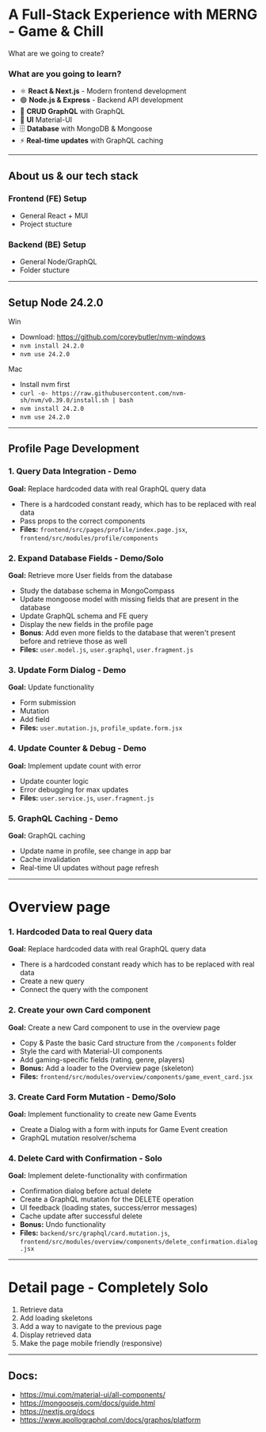 # A Full-Stack Experience with MERNG - Game & Chill
What are we going to create?

### What are you going to learn?
- ⚛️ **React & Next.js** - Modern frontend development
- 🟢 **Node.js & Express** - Backend API development
- 🔄 **CRUD GraphQL** with GraphQL
- 🎨 **UI** Material-UI
- 🗄️ **Database** with MongoDB & Mongoose
- ⚡ **Real-time updates** with GraphQL caching

--- --- --- --- --- ---

## About us & our tech stack
### Frontend (FE) Setup
- General React + MUI
- Project stucture

### Backend (BE) Setup  
- General Node/GraphQL
- Folder stucture

--- --- --- --- --- ---

## Setup Node 24.2.0
Win
- Download: https://github.com/coreybutler/nvm-windows
- `nvm install 24.2.0`
- `nvm use 24.2.0`

Mac
- Install nvm first
- `curl -o- https://raw.githubusercontent.com/nvm-sh/nvm/v0.39.0/install.sh | bash`
- `nvm install 24.2.0`
- `nvm use 24.2.0`

--- --- --- --- --- ---
## Profile Page Development

### 1. Query Data Integration - Demo
**Goal:** Replace hardcoded data with real GraphQL query data
- There is a hardcoded constant ready, which has to be replaced with real data
- Pass props to the correct components
- **Files:** `frontend/src/pages/profile/index.page.jsx`, `frontend/src/modules/profile/components`

### 2. Expand Database Fields - Demo/Solo
**Goal:** Retrieve more User fields from the database
- Study the database schema in MongoCompass
- Update mongoose model with missing fields that are present in the database
- Update GraphQL schema and FE query
- Display the new fields in the profile page
- **Bonus**: Add even more fields to the database that weren't present before and retrieve those as well
- **Files:** `user.model.js`, `user.graphql`, `user.fragment.js`

### 3. Update Form Dialog - Demo
**Goal:** Update functionality
- Form submission
- Mutation
- Add field
- **Files:** `user.mutation.js`, `profile_update.form.jsx`

### 4. Update Counter & Debug - Demo
**Goal:** Implement update count with error
- Update counter logic
- Error debugging for max updates
- **Files:** `user.service.js`, `user.fragment.js`

### 5. GraphQL Caching - Demo
**Goal:** GraphQL caching
- Update name in profile, see change in app bar
- Cache invalidation
- Real-time UI updates without page refresh

--- --- --- --- --- ---

# Overview page
### 1. Hardcoded Data to real Query data
**Goal:** Replace hardcoded data with real GraphQL query data
- There is a hardcoded constant ready which has to be replaced with real data
- Create a new query
- Connect the query with the component

### 2. Create your own Card component
**Goal:** Create a new Card component to use in the overview page
- Copy & Paste the basic Card structure from the `/components` folder
- Style the card with Material-UI components
- Add gaming-specific fields (rating, genre, players)  
- **Bonus:** Add a loader to the Overview page (skeleton)
- **Files:** `frontend/src/modules/overview/components/game_event_card.jsx`

### 3. Create Card Form Mutation - **Demo/Solo**
**Goal:** Implement functionality to create new Game Events
- Create a Dialog with a form with inputs for Game Event creation
- GraphQL mutation resolver/schema

### 4. Delete Card with Confirmation - **Solo**
**Goal:** Implement delete-functionality with confirmation
- Confirmation dialog before actual delete
- Create a GraphQL mutation for the DELETE operation
- UI feedback (loading states, success/error messages)
- Cache update after successful delete
- **Bonus:** Undo functionality
- **Files:** `backend/src/graphql/card.mutation.js`, `frontend/src/modules/overview/components/delete_confirmation.dialog.jsx`

--- --- --- --- --- ---

# Detail page - **Completely Solo**
1. Retrieve data
2. Add loading skeletons
3. Add a way to navigate to the previous page
4. Display retrieved data
5. Make the page mobile friendly (responsive)

--- --- --- --- --- ---
## Docs:
- https://mui.com/material-ui/all-components/
- https://mongoosejs.com/docs/guide.html
- https://nextjs.org/docs
- https://www.apollographql.com/docs/graphos/platform

